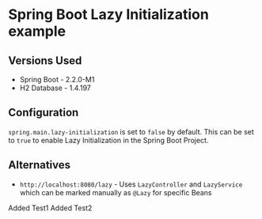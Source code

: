 # Spring Boot Lazy Initialization example

## Versions Used

- Spring Boot - 2.2.0-M1
- H2 Database - 1.4.197

## Configuration

`spring.main.lazy-initialization` is set to `false` by default. This can be set to `true` to enable Lazy Initialization in the Spring Boot Project.

## Alternatives

- `http://localhost:8080/lazy` - Uses `LazyController` and `LazyService` which can be marked manually as `@Lazy` for specific Beans


Added Test1
Added Test2


